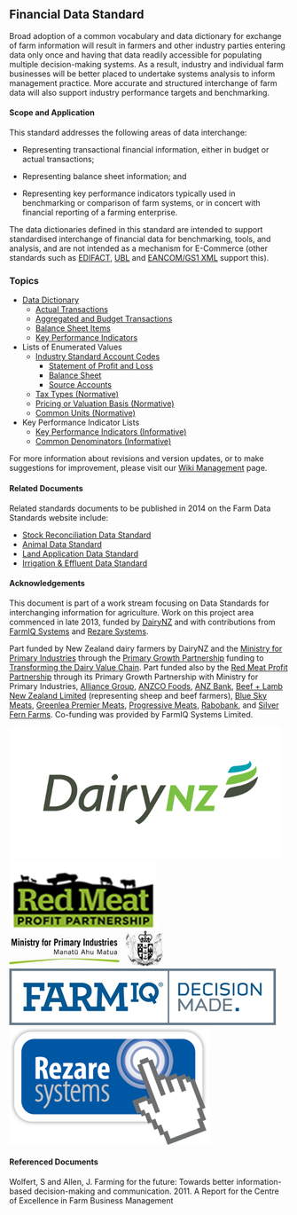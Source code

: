 ## Financial Data Standard

Broad adoption of a common vocabulary and data dictionary for exchange of farm information will result in farmers and other industry parties entering data only once and having that data readily accessible for populating multiple decision-making systems. As a result, industry and individual farm businesses will be better placed to undertake systems analysis to inform management practice. More accurate and structured interchange of farm data will also support industry performance targets and benchmarking.

#### Scope and Application

This standard addresses the following areas of data interchange:

* Representing transactional financial information, either in budget or actual transactions;

* Representing balance sheet information; and

* Representing key performance indicators typically used in benchmarking or comparison of farm systems, or in concert with financial reporting of a farming enterprise.

The data dictionaries defined in this standard are intended to support standardised interchange of financial data for benchmarking, tools, and analysis, and are not intended as a mechanism for E-Commerce (other standards such as [EDIFACT](docs/FDS_Definitions-and-Abbreviations_Interpretation.md#Definitions-and-Abbreviations), [UBL](docs/FDS_Definitions-and-Abbreviations_Interpretation.md#Definitions-and-Abbreviations) and [EANCOM/GS1 XML](docs/FDS_Definitions-and-Abbreviations_Interpretation.md#Definitions-and-Abbreviations) support this).

### Topics

* [Data Dictionary](docs/FDS_Data-Dictionary.md)
  * [Actual Transactions](docs/FDS_Data-Dictionary.md#Actual-Transactions)
  * [Aggregated and Budget Transactions](docs/FDS_Data-Dictionary.md#Aggregated-and-Budget-Transactions)
  * [Balance Sheet Items](docs/FDS_Data-Dictionary.md#Balance-Sheet-Items)
  * [Key Performance Indicators](docs/FDS_Data-Dictionary.md#Key-Performance-Indicators)
* Lists of Enumerated Values
  * [Industry Standard Account Codes](docs/FDS_Industry-Standard-Account-Codes.md)
    * [Statement of Profit and Loss](docs/FDS_Industry-Standard-Account-Codes.md#Statement-of-Profit-and-Loss)
    * [Balance Sheet](docs/FDS_Industry-Standard-Account-Codes.md#Balance-Sheet)
    * [Source Accounts](docs/FDS_Industry-Standard-Account-Codes.md#Source-Accounts)
  * [Tax Types (Normative)](docs/FDS_Lists-of-Enumerated-Values.md#Tax-Types-(Normative))
  * [Pricing or Valuation Basis (Normative)](docs/FDS_Lists-of-Enumerated-Values.md#Pricing-or-Valuation-Basis-(Normative))
  * [Common Units (Normative)](docs/FDS_Lists-of-Enumerated-Values.md#Common-Units-([Normative]))
* Key Performance Indicator Lists
  * [Key Performance Indicators (Informative)](docs/FDS_Key-Performance-Indicator-Lists.md#Key-Performance-Indicators-(Informative))
  * [Common Denominators (Informative)](docs/FDS_Key-Performance-Indicator-Lists.md#Common-Denominators-(Informative))

For more information about revisions and version updates, or to make suggestions for improvement, please visit our [Wiki Management](docs/FDS_Wiki-Management.md) page.

#### Related Documents

Related standards documents to be published in 2014 on the Farm Data Standards website include:
* [Stock Reconciliation Data Standard](docs/SRDS_Portal.md)
* [Animal Data Standard](docs/ADS_Portal.md)
* [Land Application Data Standard](docs/LADS_Portal.md)
* [Irrigation & Effluent Data Standard](docs/IEDS_Portal.md)

#### Acknowledgements

This document is part of a work stream focusing on Data Standards for interchanging information for agriculture. Work on this project area commenced in late 2013, funded by [DairyNZ](https://www.dairynz.co.nz/) and with contributions from [FarmIQ Systems](https://farmiq.co.nz/) and [Rezare Systems](https://www.rezare.co.nz/). 

Part funded by New Zealand dairy farmers by DairyNZ and the [Ministry for Primary Industries](https://www.mpi.govt.nz/) through the [Primary Growth Partnership](https://www.mpi.govt.nz/funding-and-programmes/sustainable-food-and-fibre-futures/primary-growth-partnership/) funding to [Transforming the Dairy Value Chain](https://www.mpi.govt.nz/funding-and-programmes/sustainable-food-and-fibre-futures/primary-growth-partnership/completed-pgp-programmes/transforming-the-dairy-value-chain/). Part funded also by the [Red Meat Profit Partnership](https://www.rmpp.co.nz/) through its Primary Growth Partnership with Ministry for Primary Industries, [Alliance Group](https://www.alliance.co.nz/), [ANZCO Foods](https://anzcofoods.com/), [ANZ Bank](https://www.anz.com.au/personal/), [Beef + Lamb New Zealand Limited](https://beeflambnz.com/) (representing sheep and beef farmers), [Blue Sky Meats](https://bluesky.co.nz/), [Greenlea Premier Meats](https://www.greenlea.co.nz/), [Progressive Meats](https://www.progressivemeats.co.nz/), [Rabobank](https://www.rabobank.com/), and [Silver Fern Farms](https://www.silverfernfarms.com/). Co-funding was provided by FarmIQ Systems Limited.

![DairyNZLogo](DairyNZ.png "DairyNZ Logo")
![RMPPLogo](RMPP.png "RMPP Logo")
![MPILogo](MPI.png "MPI Logo")
![FARMIQLogo](FARMIQ.png "FARMIQ Logo")
![RezareSystemsLogo](RezareSystems.png "Rezare Systems Logo")

#### Referenced Documents

Wolfert, S and Allen, J. Farming for the future: Towards better information-based decision-making and communication. 2011. A Report for the Centre of Excellence in Farm Business Management
